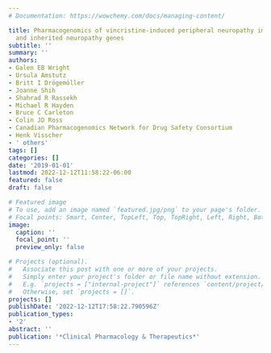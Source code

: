 ```yaml
---
# Documentation: https://wowchemy.com/docs/managing-content/

title: Pharmacogenomics of vincristine-induced peripheral neuropathy implicates pharmacokinetic
  and inherited neuropathy genes
subtitle: ''
summary: ''
authors:
- Galen EB Wright
- Ursula Amstutz
- Britt I Drögemöller
- Joanne Shih
- Shahrad R Rassekh
- Michael R Hayden
- Bruce C Carleton
- Colin JD Ross
- Canadian Pharmacogenomics Network for Drug Safety Consortium
- Henk Visscher
- ' others'
tags: []
categories: []
date: '2019-01-01'
lastmod: 2022-12-12T11:58:22-06:00
featured: false
draft: false

# Featured image
# To use, add an image named `featured.jpg/png` to your page's folder.
# Focal points: Smart, Center, TopLeft, Top, TopRight, Left, Right, BottomLeft, Bottom, BottomRight.
image:
  caption: ''
  focal_point: ''
  preview_only: false

# Projects (optional).
#   Associate this post with one or more of your projects.
#   Simply enter your project's folder or file name without extension.
#   E.g. `projects = ["internal-project"]` references `content/project/deep-learning/index.md`.
#   Otherwise, set `projects = []`.
projects: []
publishDate: '2022-12-12T17:58:22.790596Z'
publication_types:
- '2'
abstract: ''
publication: '*Clinical Pharmacology & Therapeutics*'
---
```

